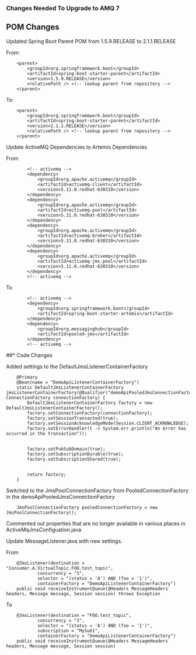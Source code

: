 ### Changes Needed To Upgrade to AMQ 7

## POM Changes

Updated Spring Boot Parent POM from 1.5.9.RELEASE to 2.1.1.RELEASE

From:
```
	<parent>
		<groupId>org.springframework.boot</groupId>
		<artifactId>spring-boot-starter-parent</artifactId>
		<version>1.5.9.RELEASE</version>
		<relativePath /> <!-- lookup parent from repository -->
	</parent>
```
To:
```
	<parent>
		<groupId>org.springframework.boot</groupId>
		<artifactId>spring-boot-starter-parent</artifactId>
		<version>2.1.1.RELEASE</version>
		<relativePath /> <!-- lookup parent from repository -->
	</parent>
```

Update ActiveMQ Dependencies to Artemis Dependencies

From
```
        <!-- activemq -->
        <dependency>
            <groupId>org.apache.activemq</groupId>
            <artifactId>activemq-client</artifactId>
            <version>5.11.0.redhat-630310</version>
        </dependency>
        <dependency>
            <groupId>org.apache.activemq</groupId>
            <artifactId>activemq-pool</artifactId>
            <version>5.11.0.redhat-630310</version>
        </dependency>
        <dependency>
            <groupId>org.apache.activemq</groupId>
            <artifactId>activemq-broker</artifactId>
            <version>5.11.0.redhat-630310</version>
        </dependency>
        <dependency>
            <groupId>org.apache.activemq</groupId>
            <artifactId>activemq-jms-pool</artifactId>
            <version>5.11.0.redhat-630310</version>
        </dependency>
        <!-- activemq -->
```
To
```
        <!-- activemq -->   
		<dependency>
			<groupId>org.springframework.boot</groupId>
			<artifactId>spring-boot-starter-artemis</artifactId>
		</dependency>
		<dependency>
			<groupId>org.messaginghub</groupId>
			<artifactId>pooled-jms</artifactId>
		</dependency>
		<!-- activemq -->
```

##* Code Changes

Added settings to the DefaultJmsListenerContainerFactory

```
    @Primary
    @Bean(name = "DemoApiListenerContainerFactory")
    static DefaultJmsListenerContainerFactory jmsListenerContainerFactory(@Qualifier("demoApiPooledJmsConnectionFactory") ConnectionFactory connectionFactory) {
    	DefaultJmsListenerContainerFactory factory = new DefaultJmsListenerContainerFactory();
        factory.setConnectionFactory(connectionFactory);
        factory.setSessionTransacted(true);
        factory.setSessionAcknowledgeMode(Session.CLIENT_ACKNOWLEDGE);
        factory.setErrorHandler(t -> System.err.println("An error has occurred in the transaction"));
        
        
		factory.setPubSubDomain(true);
		factory.setSubscriptionDurable(true);
		factory.setSubscriptionShared(true);

        
        return factory;
    }
```

Switched to the JmsPoolConnectionFactory from PooledConnectionFactory in the demoApiPooledJmsConnectionFactory

```
   	JmsPoolConnectionFactory pooledConnectionFactory = new JmsPoolConnectionFactory();
```

Commented out properties that are no longer available in various places in ActiveMqJmsConfiguation.java

Update MessageListener.java with new settings.

From
```
    @JmsListener(destination = "Consumer.A.VirtualTopic.FOO.test_topic",
            concurrency = "3",
            selector = "(status = 'A') AND (foo = '1')",
            containerFactory = "DemoApiListenerContainerFactory")
    public void receiveInstrumentQueue(@Headers MessageHeaders headers, Message message, Session session) throws Exception 
```
To
```
	@JmsListener(destination = "FOO.test_topic", 
			concurrency = "3", 
			selector = "(status = 'A') AND (foo = '1')", 
			subscription = "MySub1", 
			containerFactory = "DemoApiListenerContainerFactory")
	public void receiveInstrumentQueue(@Headers MessageHeaders headers, Message message, Session session)
```
	
